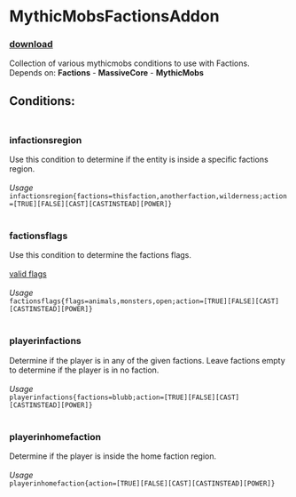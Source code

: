 # MythicMobsFactionsAddon <br>

### [download](https://github.com/BerndiVader/MythicMobsFactionsAddon/blob/master/build/libs/MythicMobsFactions-0.001-SNAPSHOT.jar)

Collection of various mythicmobs conditions to use with Factions. <br>
Depends on: **Factions** - **MassiveCore** - **MythicMobs** <br>

## Conditions:<br><br>

### infactionsregion <br>
Use this condition to determine if the entity is inside a specific factions region. <br><br>
*Usage* <br>
`infactionsregion{factions=thisfaction,anotherfaction,wilderness;action=[TRUE][FALSE][CAST][CASTINSTEAD][POWER]}` <br><br>

### factionsflags <br>
Use this condition to determine the factions flags.<br><br>
[valid flags](https://github.com/MassiveCraft/Factions/blob/master/src/com/massivecraft/factions/entity/MFlag.java)
 <br><br>
*Usage* <br>
`factionsflags{flags=animals,monsters,open;action=[TRUE][FALSE][CAST][CASTINSTEAD][POWER]}` <br><br>

### playerinfactions <br>
Determine if the player is in any of the given factions. Leave factions empty to determine if the player is in no faction. <br><br>
*Usage* <br>
`playerinfactions{factions=blubb;action=[TRUE][FALSE][CAST][CASTINSTEAD][POWER]}` <br><br>

### playerinhomefaction <br>
Determine if the player is inside the home faction region.<br><br>
*Usage* <br>
`playerinhomefaction{action=[TRUE][FALSE][CAST][CASTINSTEAD][POWER]}` <br><br>



